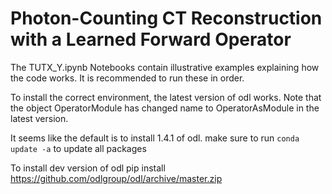 # Photon-Counting CT Reconstruction with a Learned Forward Operator
The TUTX_Y.ipynb Notebooks contain illustrative examples explaining how the code  works. It is recommended to run these in order.

To install the correct environment, the latest version of odl works.
Note that the object OperatorModule has changed name to OperatorAsModule in the latest version.


It seems like the default is to install 1.4.1 of odl.
make sure to run `conda update -a` to update all packages

To install dev version of odl
pip install https://github.com/odlgroup/odl/archive/master.zip


